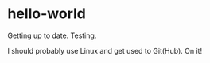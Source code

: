 # hello-world
Getting up to date. Testing.

I should probably use Linux and get used to Git(Hub). On it!
